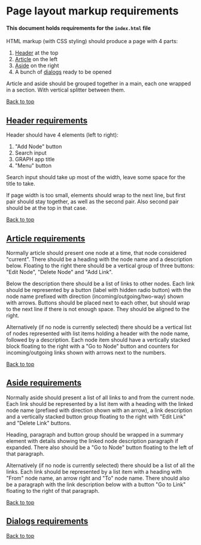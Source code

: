 # Page layout markup requirements

#### This document holds requirements for the `index.html` file

HTML markup (with CSS styling) should produce a page with 4 parts:
1. [Header](#header-requirements) at the top
2. [Article](#article-requirements) on the left
3. [Aside](#aside-requirements) on the right
4. A bunch of [dialogs](#dialogs-requirements) ready to be opened

Article and aside should be grouped together in a main, each one wrapped in a section. With vertical splitter between them.

[Back to top](#page-layout-markup-requirements)

## [Header requirements](#header-requirements)

Header should have 4 elements (left to right):

1. "Add Node" button
2. Search input
3. GRAPH app title
4. "Menu" button

Search input should take up most of the width, leave some space for the title to take.

If page width is too small, elements should wrap to the next line, but first pair should stay together, as well as the second pair. Also second pair should be at the top in that case.

[Back to top](#page-layout-markup-requirements)

## [Article requirements](#article-requirements)

Normally article should present one node at a time, that node considered "current". There should be a heading with the node name and a description below. Floating to the right there should be a vertical group of three buttons: "Edit Node", "Delete Node" and "Add Link".

Below the description there should be a list of links to other nodes. Each link should be represented by a button (label with hidden radio button) with the node name prefixed with direction (incoming/outgoing/two-way) shown with arrows. Buttons should be placed next to each other, but should wrap to the next line if there is not enough space. They should be aligned to the right.

Alternatively (if no node is currently selected) there should be a vertical list of nodes represented with list items holding a header with the node name, followed by a description. Each node item should have a vertically stacked block floating to the right with a "Go to Node" button and counters for incoming/outgoing links shown with arrows next to the numbers.

[Back to top](#page-layout-markup-requirements)

## [Aside requirements](#aside-requirements)

Normally aside should present a list of all links to and from the current node. Each link should be represented by a list item with a heading with the linked node name (prefixed with direction shown with an arrow), a link description and a vertically stacked button group floating to the right with "Edit Link" and "Delete Link" buttons.

Heading, paragraph and button group should be wrapped in a summary element with details showing the linked node description paragraph if expanded. There also should be a "Go to Node" button floating to the left of that paragraph.

Alternatively (if no node is currently selected) there should be a list of all the links. Each link should be represented by a list item with a heading with "From" node name, an arrow right and "To" node name. There should also be a paragraph with the link description below with a button "Go to Link" floating to the right of that paragraph.

[Back to top](#page-layout-markup-requirements)

## [Dialogs requirements](#dialogs-requirements)

[Back to top](#page-layout-markup-requirements)
